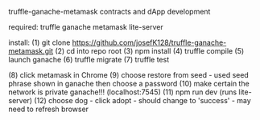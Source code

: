 truffle-ganache-metamask contracts and dApp development

required:
truffle
ganache
metamask
lite-server

install:
(1) git clone https://github.com/josefK128/truffle-ganache-metamask.git
(2) cd into repo root
(3) npm install
(4) truffle compile
(5) launch ganache
(6) truffle migrate
(7) truffle test

(8) click metamask in Chrome
(9) choose restore from seed - used seed phrase shown in ganache
    then choose a password
(10) make certain the network is private ganache!!! (localhost:7545)
(11) npm run dev (runs lite-server)
(12) choose dog - click adopt - should change to 'success' - may need to
     refresh browser
